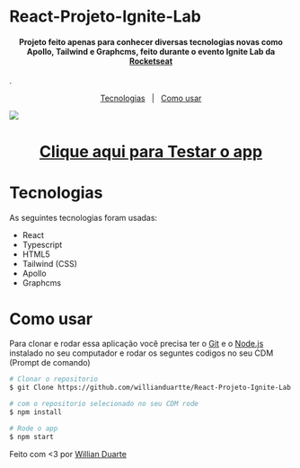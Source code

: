 # React-Projeto-Ignite-Lab

<h4 align='center'>Projeto feito apenas para conhecer diversas tecnologias novas como Apollo, Tailwind e Graphcms, feito durante o evento Ignite Lab da <a href="https://app.rocketseat.com.br/" target="_blank" >Rocketseat</a></h4>.

<p align='center'>
    <a href="#tecnologias">Tecnologias</a>&nbsp;&nbsp;&nbsp;|&nbsp;&nbsp;
    <a href="#como-usar">Como usar</a>
</p>

<img src="./RPG.gif">

<h1 align='center'>
    <a href="https://react-projeto-ignite-jlfjz55on-willianduartte.vercel.app/">Clique aqui para Testar o app</a>
</h1>

# Tecnologias

As seguintes tecnologias foram usadas:

- React
- Typescript
- HTML5
- Tailwind (CSS)
- Apollo
- Graphcms

# Como usar

Para clonar e rodar essa aplicação você precisa ter o [Git](https://git-scm.com/) e o [Node.js](https://nodejs.org/en/) instalado no seu computador e rodar os seguntes codigos no seu CDM (Prompt de comando)

```bash
# Clonar o repositorio
$ git Clone https://github.com/willianduartte/React-Projeto-Ignite-Lab

# com o repositorio selecionado no seu CDM rode
$ npm install

# Rode o app
$ npm start
```

Feito com <3 por [Willian Duarte](https://www.linkedin.com/in/willian-duarte-de-souza-4321a6230/)
